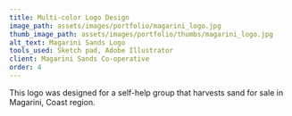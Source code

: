 ```yaml
---
title: Multi-color Logo Design
image_path: assets/images/portfolio/magarini_logo.jpg
thumb_image_path: assets/images/portfolio/thumbs/magarini_logo.jpg
alt_text: Magarini Sands Logo
tools_used: Sketch pad, Adobe Illustrator
client: Magarini Sands Co-operative
order: 4
---
```

This logo was designed for a self-help group that harvests sand for sale in Magarini, Coast region.
